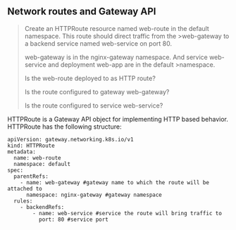 ## Network routes and Gateway API
>Create an HTTPRoute resource named web-route in the default namespace. This route should direct traffic from the >web-gateway to a backend service named web-service on port 80.
>
>web-gateway is in the nginx-gateway namespace. And service web-service and deployment web-app are in the default >namespace.
>
>Is the web-route deployed to as HTTP route?
>
>Is the route configured to gateway web-gateway?
>
>Is the route configured to service web-service?

HTTPRoute is a Gateway API object for implementing HTTP based behavior. HTTPRoute has the following structure:
```
apiVersion: gateway.networking.k8s.io/v1
kind: HTTPRoute
metadata:
  name: web-route
  namespace: default
spec:
  parentRefs:
    - name: web-gateway #gateway name to which the route will be attached to
      namespace: nginx-gateway #gateway namespace
  rules:
    - backendRefs:
        - name: web-service #service the route will bring traffic to
          port: 80 #service port
```
